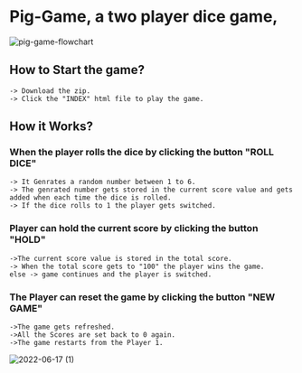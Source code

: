 # Pig-Game, a two player dice game, 
![pig-game-flowchart](https://user-images.githubusercontent.com/88484107/174255322-6fe71c7f-6528-41a9-a080-bbead17f57e4.png)

 
 ## How to Start the game? 
    -> Download the zip. 
    -> Click the "INDEX" html file to play the game. 
 ## How it Works? 
 ### When the player rolls the dice by clicking the button "ROLL DICE" 
    -> It Genrates a random number between 1 to 6. 
    -> The genrated number gets stored in the current score value and gets added when each time the dice is rolled.
    -> If the dice rolls to 1 the player gets switched. 
 ### Player can hold the current score by clicking the button "HOLD" 
    ->The current score value is stored in the total score. 
    -> When the total score gets to "100" the player wins the game.
    else -> game continues and the player is switched. 
  ### The Player can reset the game by clicking the button "NEW GAME"
    ->The game gets refreshed. 
    ->All the Scores are set back to 0 again. 
    ->The game restarts from the Player 1. 
    
![2022-06-17 (1)](https://user-images.githubusercontent.com/88484107/174260782-bda20959-fc53-4dbe-a98a-95f02b819b09.png)
 
